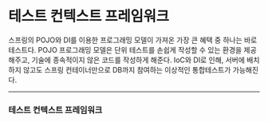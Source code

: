 # 테스트 컨텍스트 프레임워크
스프링의 POJO와 DI를 이용한 프로그래밍 모델이 가져온 가장 큰 혜택 중 하나는 바로 테스트다. POJO 프로그래밍 모델은 단위 테스트를 손쉽게 작성할 수 있는 
환경을 제공해주고, 기술에 종속적이지 않은 코드를 작성하게 해준다. IoC와 DI로 인해, 서버에 배치하지 않고도 스프링 컨테이너만으로 DB까지 참여하는 
이상적인 통합테스트가 가능해진다.
<hr/>

### 테스트 컨텍스트 프레임워크
